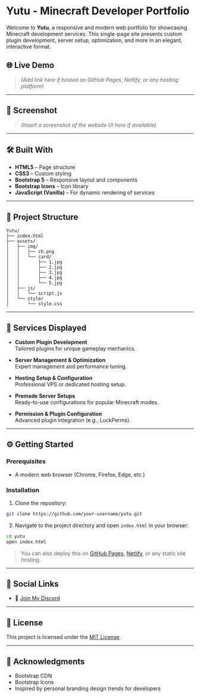 # Yutu - Minecraft Developer Portfolio

Welcome to **Yutu**, a responsive and modern web portfolio for showcasing Minecraft development services. This single-page site presents custom plugin development, server setup, optimization, and more in an elegant, interactive format.

## 🌐 Live Demo

> *(Add link here if hosted on GitHub Pages, Netlify, or any hosting platform)*

---

## 📸 Screenshot

> *(Insert a screenshot of the website UI here if available)*

---

## 🛠️ Built With

- **HTML5** – Page structure
- **CSS3** – Custom styling
- **Bootstrap 5** – Responsive layout and components
- **Bootstrap Icons** – Icon library
- **JavaScript (Vanilla)** – For dynamic rendering of services

---

## 📁 Project Structure

```
Yutu/
├── index.html
├── assets/
│   ├── img/
│   │   ├── ch.png
│   │   └── card/
│   │       ├── 1.jpg
│   │       ├── 2.jpg
│   │       ├── 3.jpg
│   │       ├── 4.jpg
│   │       └── 5.jpg
│   ├── js/
│   │   └── script.js
│   └── style/
│       └── style.css
```

---

## 💼 Services Displayed

- **Custom Plugin Development**  
  Tailored plugins for unique gameplay mechanics.

- **Server Management & Optimization**  
  Expert management and performance tuning.

- **Hosting Setup & Configuration**  
  Professional VPS or dedicated hosting setup.

- **Premade Server Setups**  
  Ready-to-use configurations for popular Minecraft modes.

- **Permission & Plugin Configuration**  
  Advanced plugin integration (e.g., LuckPerms).

---

## ⚙️ Getting Started

### Prerequisites

- A modern web browser (Chrome, Firefox, Edge, etc.)

### Installation

1. Clone the repository:

```bash
git clone https://github.com/your-username/yutu.git
```

2. Navigate to the project directory and open `index.html` in your browser:

```bash
cd yutu
open index.html
```

> You can also deploy this on [GitHub Pages](https://pages.github.com/), [Netlify](https://www.netlify.com/), or any static site hosting.

---

## 🔗 Social Links

- 🔗 [Join My Discord](https://discord.gg/nV2uUGpKvv)

---

## 📜 License

This project is licensed under the [MIT License](LICENSE).

---

## 🙌 Acknowledgments

- Bootstrap CDN
- Bootstrap Icons
- Inspired by personal branding design trends for developers
